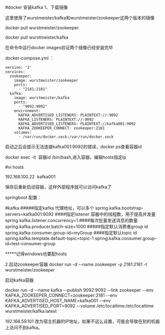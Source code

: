 #docker 安装kafka
1、下载镜像

这里使用了wurstmeister/kafka和wurstmeister/zookeeper这两个版本的镜像

docker pull wurstmeister/zookeeper

docker pull wurstmeister/kafka

在命令中运行docker images验证两个镜像已经安装完毕


docker-compose.yml ：

~~~
version: '2'
services:
  zookeeper:
    image: wurstmeister/zookeeper
    ports:
      - "2181:2181"
  kafka:
    image: wurstmeister/kafka
    ports:
      - "9092:9092"
    environment:
      KAFKA_ADVERTISED_LISTENERS: PLAINTEXT://:9092
      KAFKA_LISTENERS: PLAINTEXT://:9092
      KAFKA_ADVERTISED_LISTENERS: PLAINTEXT://kafka001:9092
      KAFKA_ZOOKEEPER_CONNECT: zookeeper:2181
    volumes:
      - /var/run/docker.sock:/var/run/docker.sock

~~~
启动之后会提示无法连接kafka001:9092的错误，docker ps查看容器id

docker exec -it  容器id /bin/bash,进入容器，编辑hosts指定ip

#vi hosts

192.168.100.22  kafka001 

保存后重新启动容器，这样外部程序就可以访问kafka了

springboot 配置：

#kafka
#####指定kafka 代理地址，可以多个
spring.kafka.bootstrap-servers=kafka001:9092
####指定listener 容器中的线程数，用于提高并发量
spring.kafka.listener.concurrency=1
####每次批量发送消息的数量
spring.kafka.producer.batch-size=1000
#####指定默认消费者group id
spring.kafka.consumer.group-id=myGroup
####指定默认topic id
spring.kafka.template.default-topic=topic-1
spring.kafka.consumer.group-id=test-consumer-group

*****记得windows也要配hosts



2.启动zookeeper容器
docker run -d --name zookeeper -p 2181:2181 -t wurstmeister/zookeeper

启动kafka容器

docker run -d --name kafka --publish 9092:9092 --link zookeeper --env KAFKA_ZOOKEEPER_CONNECT=zookeeper:2181 --env KAFKA_ADVERTISED_HOST_NAME=kafka001 --env KAFKA_ADVERTISED_PORT=9092 --volume /etc/localtime:/etc/localtime wurstmeister/kafka:latest


192.168.59.101 改为宿主机器的IP地址，如果不这么设置，可能会导致在别的机器上访问不到kafka。


